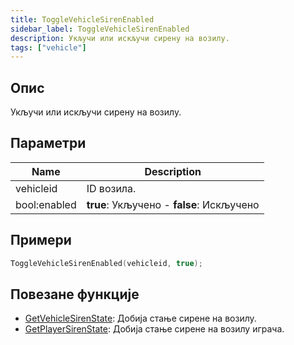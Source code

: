 ```yaml
---
title: ToggleVehicleSirenEnabled
sidebar_label: ToggleVehicleSirenEnabled
description: Укључи или искључи сирену на возилу.
tags: ["vehicle"]
---
```


<VersionWarnSR version='omp v1.1.0.2612' />

## Опис

Укључи или искључи сирену на возилу.

## Параметри

| Name         | Description                   |
|--------------|-------------------------------|
| vehicleid    | ID возила.    |
| bool:enabled | **true**: Укључено  - **false**: Искључено |

## Примери

```c
ToggleVehicleSirenEnabled(vehicleid, true);
```

## Повезане функције

- [GetVehicleSirenState](GetVehicleSirenState): Добија стање сирене на возилу.
- [GetPlayerSirenState](GetPlayerSirenState): Добија стање сирене на возилу играча.

